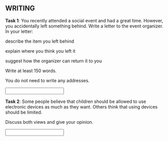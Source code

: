 ## **WRITING**

**Task 1**: You recently attended a social event and had a great time. However, you accidentally left something behind. Write a letter to the event organizer. In your letter: 

describe the item you left behind 

explain where you think you left it 

suggest how the organizer can return it to you 

Write at least 150 words. 

You do not need to write any addresses. 

<input class="textarea">

**Task 2**: Some people believe that children should be allowed to use electronic devices as much as they want. Others think that using devices should be limited. 

Discuss both views and give your opinion.

<input class="textarea">
